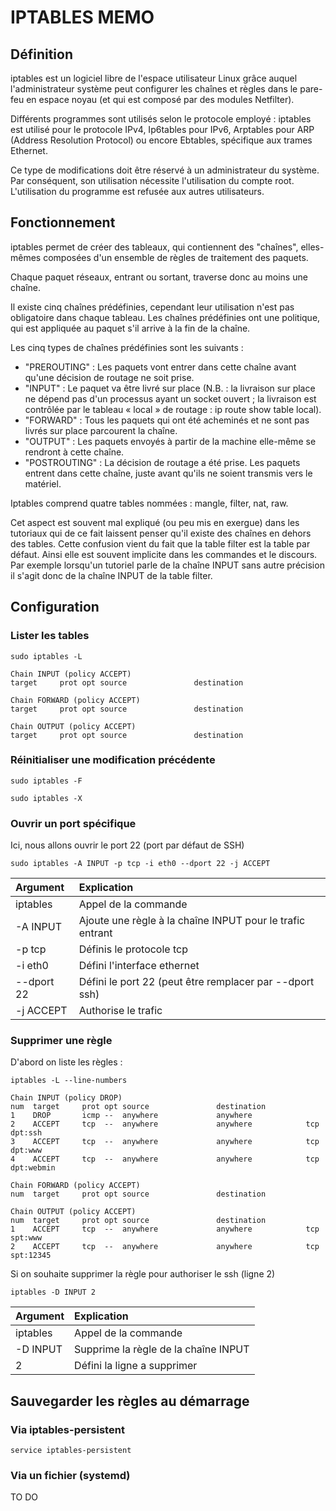 # IPTABLES MEMO

## Définition
iptables est un logiciel libre de l'espace utilisateur Linux grâce auquel l'administrateur système peut configurer les chaînes et règles dans le pare-feu en espace noyau (et qui est composé par des modules Netfilter).

Différents programmes sont utilisés selon le protocole employé : iptables est utilisé pour le protocole IPv4, Ip6tables pour IPv6, Arptables pour ARP (Address Resolution Protocol) ou encore Ebtables, spécifique aux trames Ethernet.

Ce type de modifications doit être réservé à un administrateur du système. Par conséquent, son utilisation nécessite l'utilisation du compte root. L'utilisation du programme est refusée aux autres utilisateurs.

## Fonctionnement
iptables permet de créer des tableaux, qui contiennent des "chaînes", elles-mêmes composées d'un ensemble de règles de traitement des paquets.

Chaque paquet réseaux, entrant ou sortant, traverse donc au moins une chaîne.

Il existe cinq chaînes prédéfinies, cependant leur utilisation n'est pas obligatoire dans chaque tableau. Les chaînes prédéfinies ont une politique, qui est appliquée au paquet s'il arrive à la fin de la chaîne.

Les cinq types de chaînes prédéfinies sont les suivants : 
* "PREROUTING" : Les paquets vont entrer dans cette chaîne avant qu'une décision de routage ne soit prise.
* "INPUT" : Le paquet va être livré sur place (N.B. : la livraison sur place ne dépend pas d'un processus ayant un socket ouvert ; la livraison est contrôlée par le tableau « local » de routage : ip route show table local).
* "FORWARD" : Tous les paquets qui ont été acheminés et ne sont pas livrés sur place parcourent la chaîne.
* "OUTPUT" : Les paquets envoyés à partir de la machine elle-même se rendront à cette chaîne.
* "POSTROUTING" : La décision de routage a été prise. Les paquets entrent dans cette chaîne, juste avant qu'ils ne soient transmis vers le matériel.

Iptables comprend quatre tables nommées : mangle, filter, nat, raw.

Cet aspect est souvent mal expliqué (ou peu mis en exergue) dans les tutoriaux qui de ce fait laissent penser qu'il existe des chaînes en dehors des tables. Cette confusion vient du fait que la table filter est la table par défaut. Ainsi elle est souvent implicite dans les commandes et le discours. Par exemple lorsqu'un tutoriel parle de la chaîne INPUT sans autre précision il s'agit donc de la chaîne INPUT de la table filter. 

## Configuration
### Lister les tables
```shell
sudo iptables -L
```
```shell
Chain INPUT (policy ACCEPT)
target     prot opt source               destination         

Chain FORWARD (policy ACCEPT)
target     prot opt source               destination         

Chain OUTPUT (policy ACCEPT)
target     prot opt source               destination
```

### Réinitialiser une modification précédente
```shell
sudo iptables -F
```
```shell
sudo iptables -X
```

### Ouvrir un port spécifique
Ici, nous allons ouvrir le port 22 (port par défaut de SSH)
```shell
sudo iptables -A INPUT -p tcp -i eth0 --dport 22 -j ACCEPT
```
| Argument   | Explication                                               |
| :--------- | :-------------------------------------------------------- |
| iptables   | Appel de la commande                                      |
| -A INPUT   | Ajoute une règle à la chaîne INPUT pour le trafic entrant |
| -p tcp     | Définis le protocole tcp                                  |
| -i eth0    | Défini l'interface ethernet                               |
| --dport 22 | Défini le port 22 (peut être remplacer par --dport ssh)   |
| -j ACCEPT  | Authorise le trafic                                       |

### Supprimer une règle
D'abord on liste les règles :
```shell
iptables -L --line-numbers
```
```shell
Chain INPUT (policy DROP)
num  target     prot opt source               destination
1    DROP       icmp --  anywhere             anywhere
2    ACCEPT     tcp  --  anywhere             anywhere            tcp dpt:ssh
3    ACCEPT     tcp  --  anywhere             anywhere            tcp dpt:www
4    ACCEPT     tcp  --  anywhere             anywhere            tcp dpt:webmin

Chain FORWARD (policy ACCEPT)
num  target     prot opt source               destination

Chain OUTPUT (policy ACCEPT)
num  target     prot opt source               destination
1    ACCEPT     tcp  --  anywhere             anywhere            tcp spt:www
2    ACCEPT     tcp  --  anywhere             anywhere            tcp spt:12345
```

Si on souhaite supprimer la règle pour authoriser le ssh (ligne 2)
```shell
iptables -D INPUT 2
```
| Argument | Explication                          |
| :------- | :----------------------------------- |
| iptables | Appel de la commande                 |
| -D INPUT | Supprime la règle de la chaîne INPUT |
| 2        | Défini la ligne a supprimer          |

## Sauvegarder les règles au démarrage

### Via iptables-persistent

```shell
service iptables-persistent
```

### Via un fichier (systemd)

TO DO